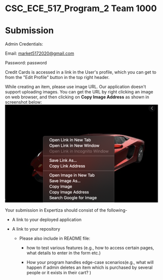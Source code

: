 # CSC_ECE_517_Program_2 Team 1000

# **Submission**

Admin Credentials:

Email: market5172020@gmail.com

Password: password


Credit Cards is accessed in a link in the User's profile, which you can get to from the "Edit Profile" button in the top right header.

While creating an item, please use image URL. Our application doesn't support uploading images. You can get the URL by right clicking an image on web browser, and then clicking on **Copy Image Address** as shown in screenshot below:
![Image Link](images/image_link.png)

Your submission in Expertiza should consist of the following-

* A link to your deployed application

* A link to your repository

    * Please also include in README file:

        * how to test various features (e.g., how to access certain pages, what details to enter in the form etc.)

        * How your program handles edge-case scenarios(e.g., what will happen if  admin deletes an item which is purchased by several people or it exists in their cart? )
